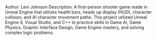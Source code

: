 Author: Levi Johnson
Description: A first-person shooter game made in Unreal Engine that utilizes
  health bars, heads up display (HUD), character collision, and AI character
  movement paths. This project utilized Unreal Engine 4, Visual Studio, and 
  C++ to practice skills in Game AI, Game Physics, Graphic Interface Design,
  Game Engine mastery, and solving complex logic problems.
